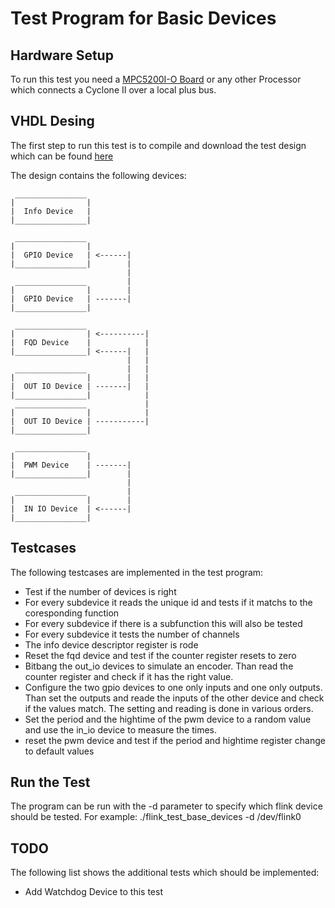 # Test Program for Basic Devices

## Hardware Setup 
To run this test you need a [MPC5200I-O Board](http://phytec.com/products/system-on-modules/phycore/mpc5200b-io/) or any other Processor which connects a Cyclone II over a local plus bus.

## VHDL Desing 
The first step to run this test is to compile and download the test design which can be found [here](https://github.com/flink-project/flinkvhdl/tree/master/axiComponents/testing/testdesigns/lpb/baseDevTesting)

The design contains the following devices: 

     ________________
    |                |
    |  Info Device   | 
    |________________|
    
     ________________
    |                |
    |  GPIO Device   | <------|
    |________________|        |
                              |
     ________________         |
    |                |        |
    |  GPIO Device   | -------|
    |________________|
    
     ________________
    |                | <----------|
    |  FQD Device    |            |
    |________________| <------|   |
                              |   |
     ________________         |   |
    |                |        |   |
    |  OUT IO Device | -------|   |
    |________________|            |
     ________________             |
    |                |            |
    |  OUT IO Device | -----------|
    |________________|          
    
     ________________
    |                | 
    |  PWM Device    | -------|         
    |________________|        |
                              |
     ________________         | 
    |                |        | 
    |  IN IO Device  | <------| 
    |________________|          

## Testcases
The following testcases are implemented in the test program:
- Test if the number of devices is right
- For every subdevice it reads the unique id and tests if it matchs to the coresponding function
- For every subdevice if there is a subfunction this will also be tested
- For every subdevice it tests the number of channels
- The info device descriptor register is rode 
- Reset the fqd device and test if the counter register resets to zero
- Bitbang the out_io devices to simulate an encoder. Than read the counter register and check if it has the right value. 
- Configure the two gpio devices to one only inputs and one only outputs. Than set the outputs and reade the inputs of the other device and check if the values match. The setting and reading is done in various orders.
- Set the period and the hightime of the pwm device to a random value and use the in_io device to measure the times. 
- reset the pwm device and test if the period and hightime register change to default values

## Run the Test
The program can be run with the -d parameter to specify which flink device should be tested. For example: ./flink_test_base_devices  -d /dev/flink0 

## TODO
The following list shows the additional tests which should be implemented:
- Add Watchdog Device to this test



